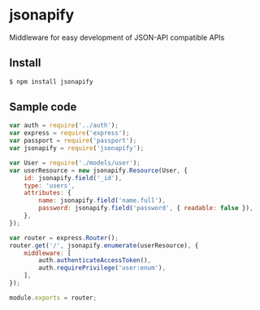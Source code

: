 # jsonapify

Middleware for easy development of JSON-API compatible APIs

## Install

```bash
$ npm install jsonapify
```

## Sample code

```js
var auth = require('../auth');
var express = require('express');
var passport = require('passport');
var jsonapify = require('jsonapify');

var User = require('./models/user');
var userResource = new jsonapify.Resource(User, {
	id: jsonapify.field('_id'),
	type: 'users',
	attributes: {
		name: jsonapify.field('name.full'),
		password: jsonapify.field('password', { readable: false }),
	},
});

var router = express.Router();
router.get('/', jsonapify.enumerate(userResource), {
	middleware: [
		auth.authenticateAccessToken(),
		auth.requirePrivilege('user:enum'),
	],
});

module.exports = router;
```
